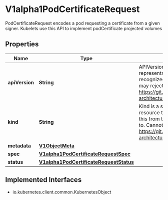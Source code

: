 

# V1alpha1PodCertificateRequest

PodCertificateRequest encodes a pod requesting a certificate from a given signer.  Kubelets use this API to implement podCertificate projected volumes

## Properties

| Name | Type | Description | Notes |
|------------ | ------------- | ------------- | -------------|
|**apiVersion** | **String** | APIVersion defines the versioned schema of this representation of an object. Servers should convert recognized schemas to the latest internal value, and may reject unrecognized values. More info: https://git.k8s.io/community/contributors/devel/sig-architecture/api-conventions.md#resources |  [optional] |
|**kind** | **String** | Kind is a string value representing the REST resource this object represents. Servers may infer this from the endpoint the client submits requests to. Cannot be updated. In CamelCase. More info: https://git.k8s.io/community/contributors/devel/sig-architecture/api-conventions.md#types-kinds |  [optional] |
|**metadata** | [**V1ObjectMeta**](V1ObjectMeta.md) |  |  [optional] |
|**spec** | [**V1alpha1PodCertificateRequestSpec**](V1alpha1PodCertificateRequestSpec.md) |  |  |
|**status** | [**V1alpha1PodCertificateRequestStatus**](V1alpha1PodCertificateRequestStatus.md) |  |  [optional] |


## Implemented Interfaces

* io.kubernetes.client.common.KubernetesObject


